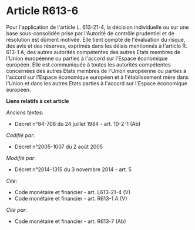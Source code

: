 # Article R613-6

Pour l'application de l'article L. 613-21-4, la décision individuelle ou sur une base sous-consolidée prise par l'Autorité de
contrôle prudentiel et de résolution est dûment motivée. Elle tient compte de l'évaluation du risque, des avis et des
réserves, exprimés dans les délais mentionnés à l'article R. 613-1 A, des autres autorités compétentes des autres Etats
membres de l'Union européenne ou parties à l'accord sur l'Espace économique européen. Elle est communiquée à toutes les
autorités compétentes concernées des autres Etats membres de l'Union européenne ou parties à l'accord sur l'Espace économique
européen et à l'établissement mère dans l'Union et dans les autres Etats parties à l'accord sur l'Espace économique européen.

**Liens relatifs à cet article**

_Anciens textes_:

  - Décret n°84-708 du 24 juillet 1984 - art. 10-2-1 (Ab)

_Codifié par_:

  - Décret n°2005-1007 du 2 août 2005

_Modifié par_:

  - Décret n°2014-1315 du 3 novembre 2014 - art. 5

_Cite_:

  - Code monétaire et financier - art. L613-21-4 (V)
  - Code monétaire et financier - art. R613-1 A (V)

_Cité par_:

  - Code monétaire et financier - art. R613-7 (Ab)

